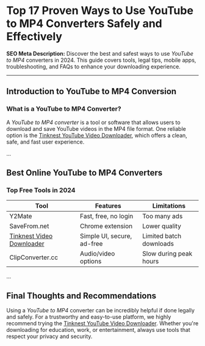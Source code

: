# **Top 17 Proven Ways to Use YouTube to MP4 Converters Safely and Effectively**

**SEO Meta Description:** Discover the best and safest ways to use *YouTube to MP4* converters in 2024. This guide covers tools, legal tips, mobile apps, troubleshooting, and FAQs to enhance your downloading experience.

---

## **Introduction to YouTube to MP4 Conversion**

### **What is a YouTube to MP4 Converter?**

A *YouTube to MP4 converter* is a tool or software that allows users to download and save YouTube videos in the MP4 file format. One reliable option is the [Tinknest YouTube Video Downloader](https://tinknest.com/services/youtube-video-downloader), which offers a clean, safe, and fast user experience.

...

## **Best Online YouTube to MP4 Converters**

### **Top Free Tools in 2024**

| **Tool** | **Features** | **Limitations** |
|----------|--------------|-----------------|
| Y2Mate | Fast, free, no login | Too many ads |
| SaveFrom.net | Chrome extension | Lower quality |
| [Tinknest Video Downloader](https://tinknest.com/services/youtube-video-downloader) | Simple UI, secure, ad-free | Limited batch downloads |
| ClipConverter.cc | Audio/video options | Slow during peak hours |

...

## **Final Thoughts and Recommendations**

Using a *YouTube to MP4* converter can be incredibly helpful if done legally and safely. For a trustworthy and easy-to-use platform, we highly recommend trying the [Tinknest YouTube Video Downloader](https://tinknest.com/services/youtube-video-downloader). Whether you're downloading for education, work, or entertainment, always use tools that respect your privacy and security.
